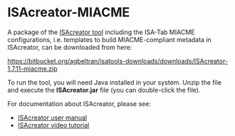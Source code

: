 # ISAcreator-MIACME
A package of the [ISAcreator tool](http://github.com/ISA-tools/ISAcreator) including the ISA-Tab MIACME configurations, i.e. templates to build MIACME-compliant metadata in ISAcreator, can be downloaded from here:

https://bitbucket.org/agbeltran/isatools-downloads/downloads/ISAcreator-1.7.11-miacme.zip

To run the tool, you will need Java installed in your system. Unzip the file and execute the **ISAcreator.jar** file (you can double-click the file). 

For documentation about ISAcreator, please see:
- [ISAcreator user manual](http://isatab.sourceforge.net/isahelp/ch04.html)
- [ISAcreator video tutorial](https://www.youtube.com/watch?v=abIEtSUrJNY)
